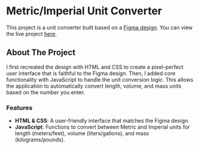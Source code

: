 # Metric/Imperial Unit Converter

This project is a unit converter built based on a [Figma design](https://www.figma.com/design/UE9rMlbkbbOn6sfrb2O7vI/Unit-Conversion?node-id=0-13&t=KUJqCTCnUOACAYQd-0). You can view the live project [here](https://unit-conventer1.netlify.app/).

## About The Project

I first recreated the design with HTML and CSS to create a pixel-perfect user interface that is faithful to the Figma design. Then, I added core functionality with JavaScript to handle the unit conversion logic. This allows the application to automatically convert length, volume, and mass units based on the number you enter.

### Features
* **HTML & CSS**: A user-friendly interface that matches the Figma design.
* **JavaScript**: Functions to convert between Metric and Imperial units for length (meters/feet), volume (liters/gallons), and mass (kilograms/pounds).
